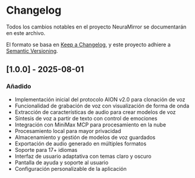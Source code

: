 # Changelog

Todos los cambios notables en el proyecto NeuraMirror se documentarán en este archivo.

El formato se basa en [Keep a Changelog](https://keepachangelog.com/es-ES/1.0.0/),
y este proyecto adhiere a [Semantic Versioning](https://semver.org/spec/v2.0.0.html).

## [1.0.0] - 2025-08-01

### Añadido
- Implementación inicial del protocolo AION v2.0 para clonación de voz
- Funcionalidad de grabación de voz con visualización de forma de onda
- Extracción de características de audio para crear modelos de voz
- Síntesis de voz a partir de texto con control de emociones
- Integración con MiniMax MCP para procesamiento en la nube
- Procesamiento local para mayor privacidad
- Almacenamiento y gestión de modelos de voz guardados
- Exportación de audio generado en múltiples formatos
- Soporte para 17+ idiomas
- Interfaz de usuario adaptativa con temas claro y oscuro
- Pantalla de ayuda y soporte al usuario
- Configuración personalizable de la aplicación
